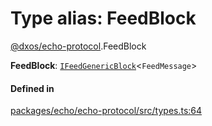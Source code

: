 # Type alias: FeedBlock

[@dxos/echo-protocol](../modules/dxos_echo_protocol.md).FeedBlock

 **FeedBlock**: [`IFeedGenericBlock`](../interfaces/dxos_echo_protocol.IFeedGenericBlock.md)<`FeedMessage`\>

#### Defined in

[packages/echo/echo-protocol/src/types.ts:64](https://github.com/dxos/dxos/blob/db8188dae/packages/echo/echo-protocol/src/types.ts#L64)
